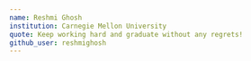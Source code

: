 ```yaml
---
name: Reshmi Ghosh
institution: Carnegie Mellon University
quote: Keep working hard and graduate without any regrets!
github_user: reshmighosh
---
```

